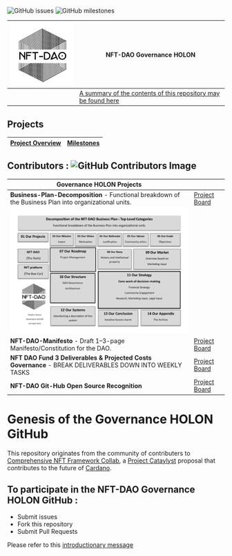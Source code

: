 ![GitHub issues](https://img.shields.io/github/issues/NFT-DAO/Governance-HOLON?style=for-the-badge)
![GitHub milestones](https://img.shields.io/github/milestones/open/NFT-DAO/Governance-HOLON?style=for-the-badge)

| <img src="Business-Plan/14-Our-Appendix/Graphics/Transparent_Logo_Small_On_White.png" width="200">|**NFT-DAO Governance HOLON** | 
|---|---|
|  | [A summary of the contents of this repository may be found here](Summary.md)|

## Projects

| [Project Overview](https://github.com/NFT-DAO/Governance-HOLON/projects) | [Milestones](https://github.com/NFT-DAO/Governance-HOLON/milestones) |
|--- | --- |

## Contributors : ![GitHub Contributors Image](https://contrib.rocks/image?repo=NFT-DAO/Governance-HOLON)

| **Governance HOLON Projects** | |
|--- | --- |
| **Business-Plan-Decomposition** - Functional breakdown of the Business Plan into organizational units. | [Project Board](https://github.com/NFT-DAO/Governance-HOLON/projects/3) |
|<img src="Business-Plan/14-Our-Appendix/Graphics/Decomposition of the NFT-DAO Business Plan.png" width="700">||
| **NFT-DAO-Manifesto** - Draft 1–3-page Manifesto/Constitution for the DAO. | [Project Board](https://github.com/NFT-DAO/Governance-HOLON/projects/4)|
|**NFT DAO Fund 3 Deliverables & Projected Costs Governance** - BREAK DELIVERABLES DOWN INTO WEEKLY TASKS | [Project Board](https://github.com/NFT-DAO/Governance-HOLON/projects/2)|
| **NFT-DAO Git-Hub Open Source Recognition** | [Project Board](https://github.com/NFT-DAO/Governance-HOLON/projects/1) |



# Genesis of the Governance HOLON GitHub

This repository originates from the community of contributers to [Comprehensive NFT Framework Collab](https://cardano.ideascale.com/a/dtd/Comprehensive-NFT-Framework-Collab/334521-48088), a [Project Cataylyst](https://cardano.ideascale.com/) proposal that contributes to the future of [Cardano](https://cardano.org/).

## To participate in the NFT-DAO Governance HOLON GitHub :

* Submit issues
* Fork this repository
* Submit Pull Requests

Please refer to this [introductionary message](13-Our-Appendix/maintainer-message.md)
